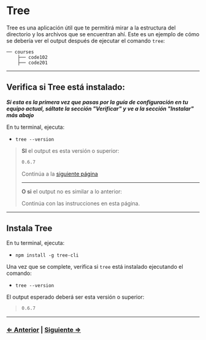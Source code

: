 ﻿# Tree

Tree es una aplicación útil que te permitirá mirar a la estructura del directorio y los archivos que se encuentran ahí. Este es un ejemplo de cómo se debería ver el output después de ejecutar el comando `tree`:

```text
── courses
    ├── code102
    ├── code201
```

---

## Verifica si Tree está instalado:

**_Si esta es la primera vez que pasas por la guía de configuración en tu equipo actual, sáltate la sección "Verificar" y ve a la sección "Instalar" más abajo_**

En tu terminal, ejecuta:

- `tree --version`

> **SI** el output es esta versión o superior:
>
> ```bash
> 0.6.7
> ```
>
> Continúa a la [siguiente página](./7-eslint.md)
>
> ---
> **O si** el output no es similar a lo anterior:
>
> Continúa con las instrucciones en esta página.

---

## Instala Tree

En tu terminal, ejecuta:

- `npm install -g tree-cli`

Una vez que se complete, verifica si `tree` está instalado ejecutando el comando:

- `tree --version`

El output esperado deberá ser esta versión o superior:

> ```bash
> 0.6.7
> ```

---

### [⇐ Anterior](./4-node.md) | [Siguiente ⇒](./6-eslint.md)
